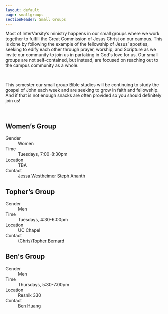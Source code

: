 ```yaml
---
layout: default
page: smallgroups
sectionHeader: Small Groups
---
```

<p>
Most of InterVarsity’s ministry happens in our small groups where we work together to fulfill the Great Commission of Jesus Christ on our campus. This is done by following the example of the fellowship of Jesus’ apostles, seeking to edify each other through prayer, worship, and Scripture as we invite our community to join us in partaking in God's love for us. Our small groups are not self-contained, but instead, are focused on reaching out to the campus community as a whole.
</p>
<br/>
<p>
This semester our small group Bible studies will be continuing to study the gospel of John each week and are seeking to grow in faith and fellowship. And if that is not enough snacks are often provided so you should definitely join us!
</p>
<br/>
<div class="cogs">
	<div class="tricolumn">
		<div class="smallgroup">
			<h2>Women’s Group</h2>
			<dl>
			<dt>Gender</dt>
			<dd>Women</dd>
			<dt>Time</dt>
			<dd>Tuesdays, 7:00-8:30pm</dd>
			<dt>Location</dt>
			<dd>TBA</dd>
			<dt>Contact</dt>
			<dd>
        <a href="mailto:jwesthei@andrew.cmu.edu" target="_blank">Jessa Westheimer</a>
        <a href="mailto:sananth@andrew.cmu.edu" target="_blank">Steph Ananth</a>
      </dd>
			</dl>
		</div>
	</div>
	<div class="tricolumn">
		<div class="smallgroup">
			<h2>Topher’s Group</h2>
			<dl>
			<dt>Gender</dt>
			<dd>Men</dd>
			<dt>Time</dt>
			<dd>Tuesdays, 4:30-6:00pm</dd>
			<dt>Location</dt>
			<dd>UC Chapel</dd>
			<dt>Contact</dt>
			<dd><a href="mailto:cabernar@andrew.cmu.edu" target="_blank">(Chris)Topher Bernard</a></dd>
			</dl>
		</div>
	</div>
	<div class="tricolumn">
		<div class="smallgroup">
			<h2>Ben's Group</h2>
			<dl>
			<dt>Gender</dt>
			<dd>Men</dd>
			<dt>Time</dt>
			<dd>Thursdays, 5:30-7:00pm</dd>
			<dt>Location</dt>
			<dd>Resnik 330</dd>
			<dt>Contact</dt>
			<dd><a href="mailto:zemingbh@andrew.cmu.edu" target="_blank">Ben Huang</a></dd>
			</dl>
		</div>
	</div>
</div>
